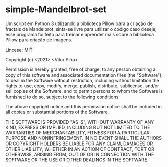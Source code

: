 # simple-Mandelbrot-set

Um script em Python 3 utilizando a biblioteca Pillow para a criação de fractais de Mandelbrot.
sinta-se livre para utilizar o codigo caso deseje, esse programa foi feito para treinar e aprender mais sobre a biblioteca Pillow para criação de imagens.

Lincese: MIT

Copyright (c) <2021> <Vitor Piña>

 Permission is hereby granted, free of charge, to any person obtaining a copy
 of this software and associated documentation files (the "Software"), to deal
 in the Software without restriction, including without limitation the rights
 to use, copy, modify, merge, publish, distribute, sublicense, and/or sell
 copies of the Software, and to permit persons to whom the Software is
 furnished to do so, subject to the following conditions:

 The above copyright notice and this permission notice shall be included in
 all copies or substantial portions of the Software.

 THE SOFTWARE IS PROVIDED "AS IS", WITHOUT WARRANTY OF ANY KIND, EXPRESS OR
 IMPLIED, INCLUDING BUT NOT LIMITED TO THE WARRANTIES OF MERCHANTABILITY,
 FITNESS FOR A PARTICULAR PURPOSE AND NONINFRINGEMENT. IN NO EVENT SHALL THE
 AUTHORS OR COPYRIGHT HOLDERS BE LIABLE FOR ANY CLAIM, DAMAGES OR OTHER
 LIABILITY, WHETHER IN AN ACTION OF CONTRACT, TORT OR OTHERWISE, ARISING FROM,
 OUT OF OR IN CONNECTION WITH THE SOFTWARE OR THE USE OR OTHER DEALINGS IN
 THE SOFTWARE.
